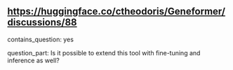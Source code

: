 ## https://huggingface.co/ctheodoris/Geneformer/discussions/88

contains_question: yes

question_part: Is it possible to extend this tool with fine-tuning and inference as well?